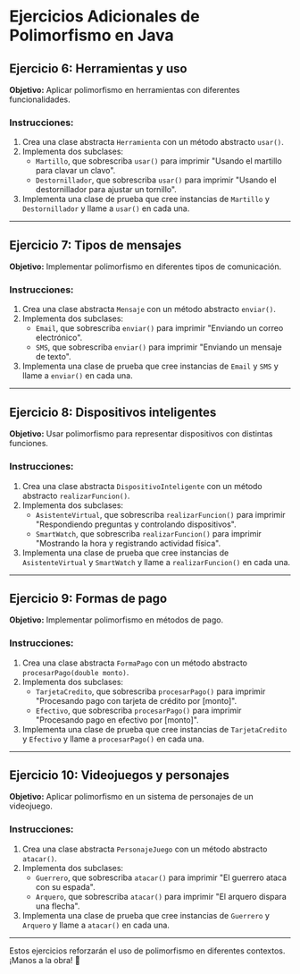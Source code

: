 # **Ejercicios Adicionales de Polimorfismo en Java**

## **Ejercicio 6: Herramientas y uso**
**Objetivo:** Aplicar polimorfismo en herramientas con diferentes funcionalidades.

### **Instrucciones:**
1. Crea una clase abstracta `Herramienta` con un método abstracto `usar()`.
2. Implementa dos subclases:
   - `Martillo`, que sobrescriba `usar()` para imprimir "Usando el martillo para clavar un clavo".
   - `Destornillador`, que sobrescriba `usar()` para imprimir "Usando el destornillador para ajustar un tornillo".
3. Implementa una clase de prueba que cree instancias de `Martillo` y `Destornillador` y llame a `usar()` en cada una.

---

## **Ejercicio 7: Tipos de mensajes**
**Objetivo:** Implementar polimorfismo en diferentes tipos de comunicación.

### **Instrucciones:**
1. Crea una clase abstracta `Mensaje` con un método abstracto `enviar()`.
2. Implementa dos subclases:
   - `Email`, que sobrescriba `enviar()` para imprimir "Enviando un correo electrónico".
   - `SMS`, que sobrescriba `enviar()` para imprimir "Enviando un mensaje de texto".
3. Implementa una clase de prueba que cree instancias de `Email` y `SMS` y llame a `enviar()` en cada una.

---

## **Ejercicio 8: Dispositivos inteligentes**
**Objetivo:** Usar polimorfismo para representar dispositivos con distintas funciones.

### **Instrucciones:**
1. Crea una clase abstracta `DispositivoInteligente` con un método abstracto `realizarFuncion()`.
2. Implementa dos subclases:
   - `AsistenteVirtual`, que sobrescriba `realizarFuncion()` para imprimir "Respondiendo preguntas y controlando dispositivos".
   - `SmartWatch`, que sobrescriba `realizarFuncion()` para imprimir "Mostrando la hora y registrando actividad física".
3. Implementa una clase de prueba que cree instancias de `AsistenteVirtual` y `SmartWatch` y llame a `realizarFuncion()` en cada una.

---

## **Ejercicio 9: Formas de pago**
**Objetivo:** Implementar polimorfismo en métodos de pago.

### **Instrucciones:**
1. Crea una clase abstracta `FormaPago` con un método abstracto `procesarPago(double monto)`.
2. Implementa dos subclases:
   - `TarjetaCredito`, que sobrescriba `procesarPago()` para imprimir "Procesando pago con tarjeta de crédito por [monto]".
   - `Efectivo`, que sobrescriba `procesarPago()` para imprimir "Procesando pago en efectivo por [monto]".
3. Implementa una clase de prueba que cree instancias de `TarjetaCredito` y `Efectivo` y llame a `procesarPago()` en cada una.

---

## **Ejercicio 10: Videojuegos y personajes**
**Objetivo:** Aplicar polimorfismo en un sistema de personajes de un videojuego.

### **Instrucciones:**
1. Crea una clase abstracta `PersonajeJuego` con un método abstracto `atacar()`.
2. Implementa dos subclases:
   - `Guerrero`, que sobrescriba `atacar()` para imprimir "El guerrero ataca con su espada".
   - `Arquero`, que sobrescriba `atacar()` para imprimir "El arquero dispara una flecha".
3. Implementa una clase de prueba que cree instancias de `Guerrero` y `Arquero` y llame a `atacar()` en cada una.

---

Estos ejercicios reforzarán el uso de polimorfismo en diferentes contextos. ¡Manos a la obra! 🚀

